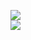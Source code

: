 [![](https://img.shields.io/badge/Made%20With-Github%20Spray-lightgrey.svg?style=for-the-badge&logo=github)](https://github.com/Annihil/github-spray#23859)  
[![](https://i.imgur.com/2DrTn0Z.gif)](https://github.com/Annihil/github-spray)